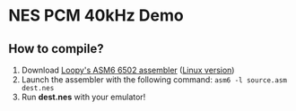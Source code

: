 # NES PCM 40kHz Demo
## How to compile?
1. Download [Loopy's ASM6 6502 assembler](http://3dscapture.com/NES/asm6.zip) ([Linux version](https://web.archive.org/web/20140920234021/http://www.yibbleware.com/nes/asm6-1.6-linux.zip))
2. Launch the assembler with the following command: ``asm6 -l source.asm dest.nes``
3. Run **dest.nes** with your emulator!
